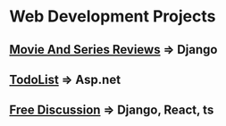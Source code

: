 # Web Development Projects
## [Movie And Series Reviews](movie-reviews/README.md) => Django
## [TodoList](todo/README.md) => Asp.net
## [Free Discussion](free-discussion/) => Django, React, ts

